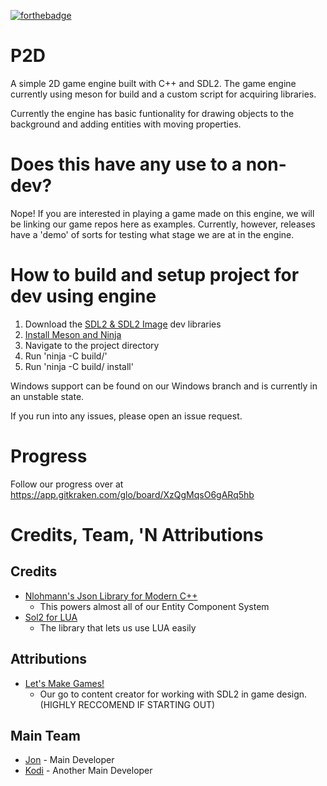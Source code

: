 [![forthebadge](https://forthebadge.com/images/badges/60-percent-of-the-time-works-every-time.svg)](https://forthebadge.com)

# P2D
A simple 2D game engine built with C++ and SDL2. The game engine currently using meson for build and a custom script for acquiring libraries.

Currently the engine has basic funtionality for drawing objects to the background and adding entities with moving properties.

# Does this have any use to a non-dev?
Nope! If you are interested in playing a game made on this engine, we will be linking our game repos here as examples. Currently, however, releases have a 'demo' of sorts for testing what stage we are at in the engine.

# How to build and setup project for dev using engine
<ol>
  <li>Download the <a href="https://www.libsdl.org/download-2.0.php">SDL2 & SDL2 Image</a> dev libraries</li>
  <li><a href="https://docs.mesa3d.org/meson.html">Install Meson and Ninja</a></li>
  <li>Navigate to the project directory</li>
  <li>Run 'ninja -C build/'</li>
  <li>Run 'ninja -C build/ install'</li>
</ol>
Windows support can be found on our Windows branch and is currently in an unstable state.


If you run into any issues, please open an issue request.

# Progress
Follow our progress over at https://app.gitkraken.com/glo/board/XzQgMqsO6gARq5hb

# Credits, Team, 'N Attributions

## Credits
<ul>
  <li><a href="https://github.com/nlohmann/json">Nlohmann's Json Library for Modern C++</a>
    <ul><li>This powers almost all of our Entity Component System</ul>
  <li><a href="https://github.com/ThePhD/sol2">Sol2 for LUA</a>
    <ul><li>The library that lets us use LUA easily</ul>
</ul>


## Attributions
<ul>
  <li><a href="https://www.youtube.com/channel/UCAM9ZPgEIdeHAsmG50wqL1g">Let's Make Games!</a>
    <ul><li>Our go to content creator for working with SDL2 in game design. (HIGHLY RECCOMEND IF STARTING OUT)</ul>
</ul>

## Main Team
<ul>
  <li><a href="https://github.com/Jcdiem">Jon</a> - Main Developer
  <li><a href="https://github.com/KodiX86">Kodi</a> - Another Main Developer
</ul>
